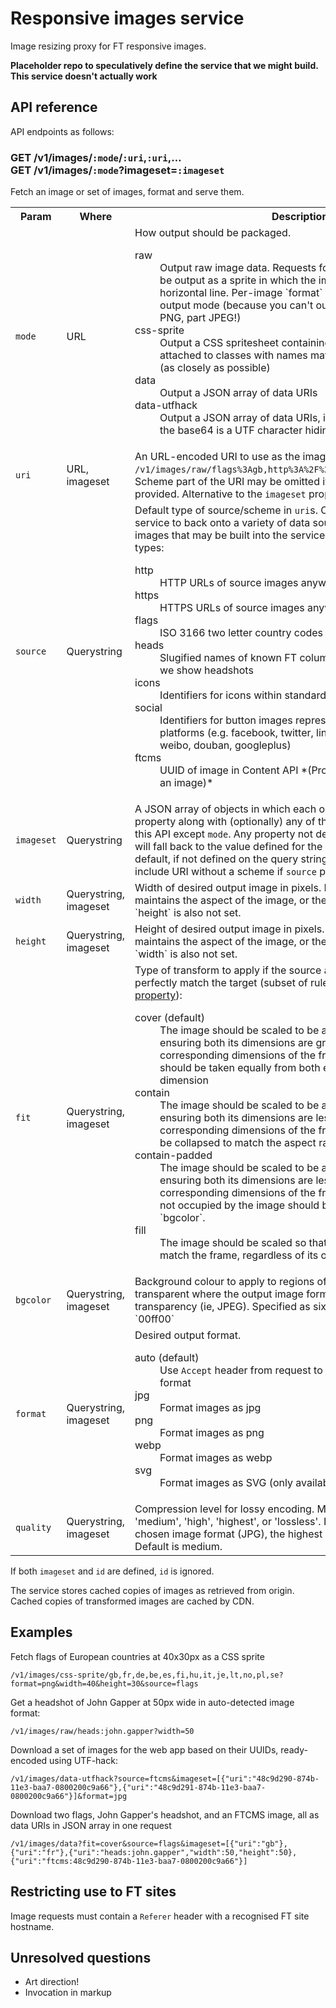 # Responsive images service

Image resizing proxy for FT responsive images.

**Placeholder repo to speculatively define the service that we might build.  This service doesn't actually work**

## API reference

API endpoints as follows:

### GET /v1/images/`:mode`/`:uri`,`:uri`,… <br> GET /v1/images/`:mode`?imageset=`:imageset`


Fetch an image or set of images, format and serve them.

<table class='o-techdocs-table'>
  <tr>
    <th>Param</th><th>Where</th><th>Description</th>
  </tr><tr>
    <td><code>mode</code></td>
    <td>URL</td>
    <td>
        How output should be packaged.
        <dl>
            <dt>raw</dt><dd> Output raw image data.  Requests for multiple images must will be output as a sprite in which the images are tiled in a single horizontal line. Per-image `format` override not available for this output mode (because you can't output an image that is part PNG, part JPEG!)</dd>
            <dt>css-sprite</dt><dd> Output a CSS spritesheet containing the images as data URIs attached to classes with names matching the input identifiers (as closely as possible)</dd>
            <dt>data</dt><dd> Output a JSON array of data URIs</dd>
            <dt>data-utfhack</dt><dd> Output a JSON array of data URIs, in which each character of the base64 is a UTF character hiding two ASCII characters</dd>
        </dl>
    </td>
  </tr><tr>
    <td><code>uri</code></td>
    <td>URL, imageset</td>
    <td>An URL-encoded URI to use as the image source, e.g. <code>/v1/images/raw/flags%3Agb,http%3A%2F%2Fexample.com%2Fimage%2Ejpg</code>. Scheme part of the URI may be omitted if the <code>source</code> property is provided. Alternative to the <code>imageset</code> property.</td>
  </tr><tr>
    <td><code>source</code></td>
    <td>Querystring</td>
    <td>
	    Default type of source/scheme in <code>uri</code>s. Custom schemes allow the service to back onto a variety of data sources, including sets of images that may be built into the service itself. Supported source types:
	    <dl>
	    	<dt>http</dt><dd> HTTP URLs of source images anywhere on the public web</dd>
	    	<dt>https</dt><dd> HTTPS URLs of source images anywhere on the public web</dd>
	    	<dt>flags</dt><dd> ISO 3166 two letter country codes</dd>
	    	<dt>heads</dt><dd> Slugified names of known FT columnists and others for whom we show headshots</dd>
            <dt>icons</dt><dd> Identifiers for icons within standard FT icon set</dd>
            <dt>social</dt><dd> Identifiers for button images representing common social platforms (e.g. facebook, twitter, linkedin, reddit, tumblr, digg, weibo, douban, googleplus)</dd>
	    	<dt>ftcms</dt><dd> UUID of image in Content API *(Problem: can't currently look up an image)*</dd>
		</dl>
	</td>
  </tr><tr>
    <td><code>imageset</code></td>
    <td>Querystring</td>
    <td>A JSON array of objects in which each object has a required <code>uri</code> property along with (optionally) any of the other properties defined on this API except <code>mode</code>. Any property not defined for an individual image will fall back to the value defined for the request (and then to the default, if not defined on the query string). The <code>uri</code> property may include URI without a scheme if <code>source</code> property is provided.</td>
  </tr><tr>
    <td><code>width</code></td>
    <td>Querystring, imageset</td>
    <td>Width of desired output image in pixels.  Defaults to a width that maintains the aspect of the image, or the width of the source image if `height` is also not set.</td>
  </tr><tr>
    <td><code>height</code></td>
    <td>Querystring, imageset</td>
    <td>Height of desired output image in pixels.  Defaults to a height that maintains the aspect of the image, or the height of the source image if `width` is also not set.</td>
  </tr><tr>
    <td><code>fit</code></td>
    <td>Querystring, imageset</td>
    <td>
    	Type of transform to apply if the source aspect ratio does not perfectly match the target (subset of rules defined by CSS <a href="http://www.w3.org/TR/css3-images/#the-object-fit">`object-fit` property</a>):
    	<dl>
            <dt>cover (default)</dt><dd> The image should be scaled to be as small as possible while ensuring both its dimensions are greater than or equal to the corresponding dimensions of the frame, and any cropping should be taken equally from both ends of the overflowing dimension</dd>
            <dt>contain</dt><dd> The image should be scaled to be as large as possible while ensuring both its dimensions are less than or equal to the corresponding dimensions of the frame. The frame should then be collapsed to match the aspect ratio of the image.</dd>
    		<dt>contain-padded</dt><dd> The image should be scaled to be as large as possible while ensuring both its dimensions are less than or equal to the corresponding dimensions of the frame. Any space in the frame not occupied by the image should be transparent or filled with `bgcolor`.</dd>
    		<dt>fill</dt><dd> The image should be scaled so that both its dimensions exactly match the frame, regardless of its original aspect ratio.</dd>
    	</dl>
    </td>
  </tr><tr>
    <td><code>bgcolor</code></td>
    <td>Querystring, imageset</td>
    <td>Background colour to apply to regions of images that would be transparent where the output image format does not support transparency (ie, JPEG).  Specified as six-character RGB hex code, eg `00ff00`</td>
  </tr><tr>
    <td><code>format</code></td>
    <td>Querystring, imageset</td>
    <td>
    	Desired output format.
    	<dl>
    		<dt>auto (default)</dt><dd>Use <code>Accept</code> header from request to determine the best output format</dd>
    		<dt>jpg</dt><dd> Format images as jpg</dd>
    		<dt>png</dt><dd> Format images as png</dd>
    		<dt>webp</dt><dd> Format images as webp</dd>
    		<dt>svg</dt><dd> Format images as SVG (only available if source image is SVG)</dd>
    	</dl>
    </td>
  </tr><tr>
    <td><code>quality</code></td>
    <td>Querystring, imageset</td>
    <td>Compression level for lossy encoding.  May be set to 'lowest', 'low', 'medium', 'high', 'highest', or 'lossless'. If lossless is not supported by chosen image format (JPG), the highest level will be used instead.  Default is medium.</td>
  </tr>
</table>

If both `imageset` and `id` are defined, `id` is ignored.

The service stores cached copies of images as retrieved from origin.  Cached copies of transformed images are cached by CDN.

## Examples

Fetch flags of European countries at 40x30px as a CSS sprite

    /v1/images/css-sprite/gb,fr,de,be,es,fi,hu,it,je,lt,no,pl,se?format=png&width=40&height=30&source=flags

Get a headshot of John Gapper at 50px wide in auto-detected image format:

	/v1/images/raw/heads:john.gapper?width=50

Download a set of images for the web app based on their UUIDs, ready-encoded using UTF-hack:

	/v1/images/data-utfhack?source=ftcms&imageset=[{"uri":"48c9d290-874b-11e3-baa7-0800200c9a66"},{"uri":"48c9d291-874b-11e3-baa7-0800200c9a66"}]&format=jpg

Download two flags, John Gapper's headshot, and an FTCMS image, all as data URIs in JSON array in one request

    /v1/images/data?fit=cover&source=flags&imageset=[{"uri":"gb"},{"uri":"fr"},{"uri":"heads:john.gapper","width":50,"height":50},{"uri":"ftcms:48c9d290-874b-11e3-baa7-0800200c9a66"}]

## Restricting use to FT sites

Image requests must contain a `Referer` header with a recognised FT site hostname.

## Unresolved questions

* Art direction!
* Invocation in markup
